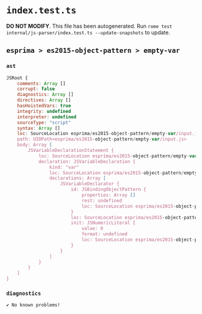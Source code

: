 # `index.test.ts`

**DO NOT MODIFY**. This file has been autogenerated. Run `rome test internal/js-parser/index.test.ts --update-snapshots` to update.

## `esprima > es2015-object-pattern > empty-var`

### `ast`

```javascript
JSRoot {
	comments: Array []
	corrupt: false
	diagnostics: Array []
	directives: Array []
	hasHoistedVars: true
	integrity: undefined
	interpreter: undefined
	sourceType: "script"
	syntax: Array []
	loc: SourceLocation esprima/es2015-object-pattern/empty-var/input.js 1:0-2:0
	path: UIDPath<esprima/es2015-object-pattern/empty-var/input.js>
	body: Array [
		JSVariableDeclarationStatement {
			loc: SourceLocation esprima/es2015-object-pattern/empty-var/input.js 1:0-1:10
			declaration: JSVariableDeclaration {
				kind: "var"
				loc: SourceLocation esprima/es2015-object-pattern/empty-var/input.js 1:0-1:10
				declarations: Array [
					JSVariableDeclarator {
						id: JSBindingObjectPattern {
							properties: Array []
							rest: undefined
							loc: SourceLocation esprima/es2015-object-pattern/empty-var/input.js 1:4-1:6
						}
						loc: SourceLocation esprima/es2015-object-pattern/empty-var/input.js 1:4-1:10
						init: JSNumericLiteral {
							value: 0
							format: undefined
							loc: SourceLocation esprima/es2015-object-pattern/empty-var/input.js 1:9-1:10
						}
					}
				]
			}
		}
	]
}
```

### `diagnostics`

```
✔ No known problems!

```
